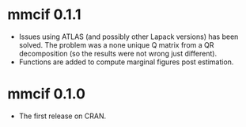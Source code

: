# mmcif 0.1.1
* Issues using ATLAS (and possibly other Lapack versions) has been solved. The
  problem was a none unique Q matrix from a QR decomposition (so the results 
  were not wrong just different).
* Functions are added to compute marginal figures post estimation.

# mmcif 0.1.0
* The first release on CRAN.
